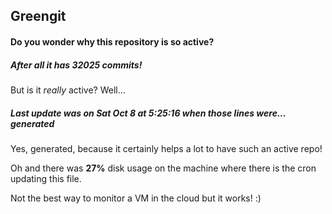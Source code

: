 ## Greengit

#### Do you wonder why this repository is so active?

##### After all it has 32025 commits!

But is it *really* active? Well...

##### Last update was on Sat Oct 8 at 5:25:16 when those lines were... generated

Yes, generated, because it certainly helps a lot to have such an active repo!

Oh and there was **27%** disk usage on the machine
where there is the cron updating this file.

Not the best way to monitor a VM in the cloud but it works! :)
